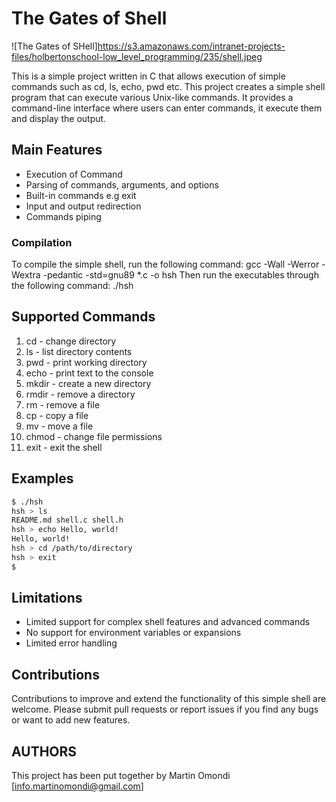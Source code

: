 # The Gates of Shell

![The Gates of SHell]https://s3.amazonaws.com/intranet-projects-files/holbertonschool-low_level_programming/235/shell.jpeg

This is a simple project written in C that allows execution of simple commands such as cd, ls, echo, pwd etc.
This project creates a simple shell program that can execute various Unix-like commands. 
It provides a command-line interface where users can enter commands, it execute them and display the output.

## Main Features

- Execution of Command
- Parsing of commands, arguments, and options
- Built-in commands e.g exit
- Input and output redirection
- Commands piping

### Compilation

To compile the simple shell, run the following command:
gcc -Wall -Werror -Wextra -pedantic -std=gnu89 *.c -o hsh
Then run the executables through the following command:
./hsh

## Supported Commands

1. cd - change directory
2. ls - list directory contents
3. pwd - print working directory
4. echo - print text to the console
5. mkdir - create a new directory
6. rmdir - remove a directory
7. rm - remove a file
8. cp - copy a file
9. mv - move a file
10. chmod - change file permissions
11. exit - exit the shell

## Examples

```bash
$ ./hsh
hsh > ls
README.md shell.c shell.h
hsh > echo Hello, world!
Hello, world!
hsh > cd /path/to/directory
hsh > exit
$
```

## Limitations

- Limited support for complex shell features and advanced commands
- No support for environment variables or expansions
- Limited error handling

## Contributions

Contributions to improve and extend the functionality of this simple shell are welcome. 
Please submit pull requests or report issues if you find any bugs or want to add new features.


## AUTHORS

This project has been put together by Martin Omondi [info.martinomondi@gmail.com]
